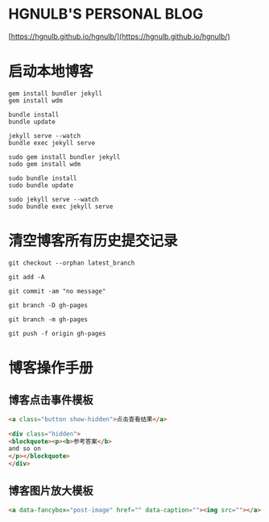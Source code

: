 # HGNULB'S PERSONAL BLOG

[https://hgnulb.github.io/hgnulb/](https://hgnulb.github.io/hgnulb/)

# 启动本地博客

```shell
gem install bundler jekyll
gem install wdm

bundle install
bundle update

jekyll serve --watch
bundle exec jekyll serve
```

```shell
sudo gem install bundler jekyll
sudo gem install wdm

sudo bundle install
sudo bundle update

sudo jekyll serve --watch
sudo bundle exec jekyll serve
```

# 清空博客所有历史提交记录

```shell
git checkout --orphan latest_branch

git add -A

git commit -am "no message"

git branch -D gh-pages

git branch -m gh-pages

git push -f origin gh-pages
```

# 博客操作手册

## 博客点击事件模板

```html
<a class="button show-hidden">点击查看结果</a>

<div class="hidden">
<blockquote><p><b>参考答案</b>
and so on
</p></blockquote>
</div>
```

## 博客图片放大模板

```html
<a data-fancybox="post-image" href="" data-caption=""><img src=""></a>
```

